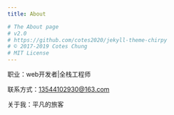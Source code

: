```yaml
---
title: About

# The About page
# v2.0
# https://github.com/cotes2020/jekyll-theme-chirpy
# © 2017-2019 Cotes Chung
# MIT License
---
```


职业：web开发者|全栈工程师

联系方式：13544102930@163.com

关于我：平凡的旅客